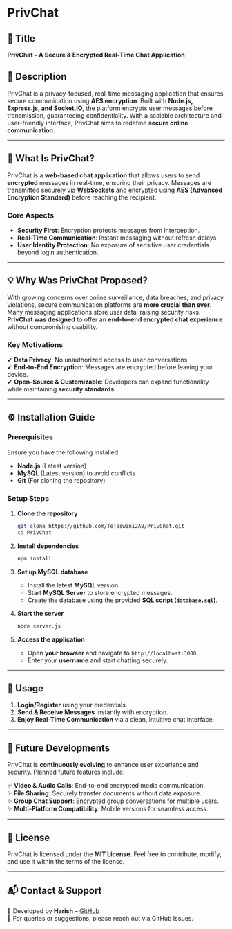 # **PrivChat**  

## 📌 **Title**  
**PrivChat – A Secure & Encrypted Real-Time Chat Application**  

## 📝 **Description**  
PrivChat is a privacy-focused, real-time messaging application that ensures secure communication using **AES encryption**. Built with **Node.js, Express.js, and Socket.IO**, the platform encrypts user messages before transmission, guaranteeing confidentiality. With a scalable architecture and user-friendly interface, PrivChat aims to redefine **secure online communication**.  

---

## 📖 **What Is PrivChat?**  
PrivChat is a **web-based chat application** that allows users to send **encrypted** messages in real-time, ensuring their privacy. Messages are transmitted securely via **WebSockets** and encrypted using **AES (Advanced Encryption Standard)** before reaching the recipient.  

### **Core Aspects**  
- **Security First**: Encryption protects messages from interception.  
- **Real-Time Communication**: Instant messaging without refresh delays.  
- **User Identity Protection**: No exposure of sensitive user credentials beyond login authentication.  

---

## 💡 **Why Was PrivChat Proposed?**  

With growing concerns over online surveillance, data breaches, and privacy violations, secure communication platforms are **more crucial than ever**. Many messaging applications store user data, raising security risks. **PrivChat was designed** to offer an **end-to-end encrypted chat experience** without compromising usability.  

### **Key Motivations**  
✔ **Data Privacy**: No unauthorized access to user conversations.  
✔ **End-to-End Encryption**: Messages are encrypted before leaving your device.  
✔ **Open-Source & Customizable**: Developers can expand functionality while maintaining **security standards**.  

---

## ⚙️ **Installation Guide**  

### **Prerequisites**  
Ensure you have the following installed:  
- **Node.js** (Latest version)  
- **MySQL** (Latest version) to avoid conflicts  
- **Git** (For cloning the repository)  

### **Setup Steps**  

1. **Clone the repository**  
   ```bash  
   git clone https://github.com/Tejaswini2A9/PrivChat.git  
   cd PrivChat  
   ```  

2. **Install dependencies**  
   ```bash  
   npm install  
   ```  

3. **Set up MySQL database**  
   - Install the latest **MySQL** version.  
   - Start **MySQL Server** to store encrypted messages.  
   - Create the database using the provided **SQL script (`database.sql`)**.  

4. **Start the server**  
   ```bash  
   node server.js  
   ```  

5. **Access the application**  
   - Open **your browser** and navigate to `http://localhost:3000`.  
   - Enter your **username** and start chatting securely.  

---

## 🚀 **Usage**  

1. **Login/Register** using your credentials.  
2. **Send & Receive Messages** instantly with encryption.  
3. **Enjoy Real-Time Communication** via a clean, intuitive chat interface.  

---

## 🔮 **Future Developments**  

PrivChat is **continuously evolving** to enhance user experience and security. Planned future features include:  

✨ **Video & Audio Calls**: End-to-end encrypted media communication.  
✨ **File Sharing**: Securely transfer documents without data exposure.  
✨ **Group Chat Support**: Encrypted group conversations for multiple users.  
✨ **Multi-Platform Compatibility**: Mobile versions for seamless access.  

---

## 📄 **License**  

PrivChat is licensed under the **MIT License**. Feel free to contribute, modify, and use it within the terms of the license.  

---

## 📬 **Contact & Support**  

🔹 Developed by **Harish** – [GitHub](https://github.com/Tejaswini2A9)  
🔹 For queries or suggestions, please reach out via GitHub Issues.  
 
